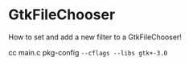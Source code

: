# GtkFileChooser
How to set and add a new filter to a GtkFileChooser!

cc main.c pkg-config `--cflags --libs gtk+-3.0`

